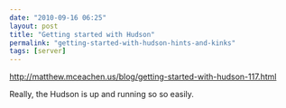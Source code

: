 ```yaml
---
date: "2010-09-16 06:25"
layout: post
title: "Getting started with Hudson"
permalink: "getting-started-with-hudson-hints-and-kinks"
tags: [server]
---
```


<a href="http://matthew.mceachen.us/blog/getting-started-with-hudson-117.html">http://matthew.mceachen.us/blog/getting-started-with-hudson-117.html</a>

Really, the Hudson is up and running so so easily.
